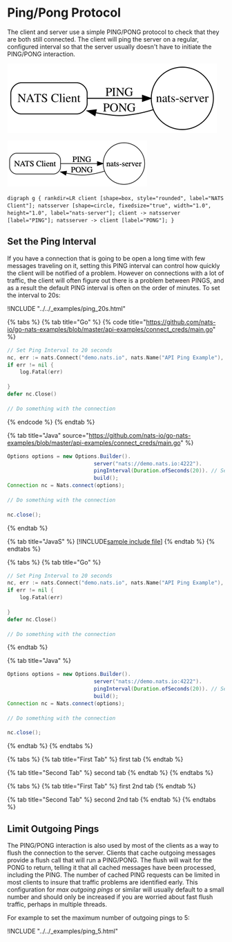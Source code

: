 # Ping/Pong Protocol

The client and server use a simple PING/PONG protocol to check that they are both still connected. The client will ping the server on a regular, configured interval so that the server usually doesn't have to initiate the PING/PONG interaction.

![Ping Pong](../../.gitbook/assets/pingpong_2.svg)

![](../../.gitbook/assets/pingpong.png)

`digraph g { rankdir=LR client [shape=box, style="rounded", label="NATS Client"]; natsserver [shape=circle, fixedsize="true", width="1.0", height="1.0", label="nats-server"]; client -> natsserver [label="PING"]; natsserver -> client [label="PONG"]; }`

## Set the Ping Interval

If you have a connection that is going to be open a long time with few messages traveling on it, setting this PING interval can control how quickly the client will be notified of a problem. However on connections with a lot of traffic, the client will often figure out there is a problem between PINGS, and as a result the default PING interval is often on the order of minutes. To set the interval to 20s:

!INCLUDE "../../\_examples/ping\_20s.html"

{% tabs %}
{% tab title="Go" %}
{% code title="https://github.com/nats-io/go-nats-examples/blob/master/api-examples/connect_creds/main.go" %}
```go
// Set Ping Interval to 20 seconds
nc, err := nats.Connect("demo.nats.io", nats.Name("API Ping Example"), nats.PingInterval(20*time.Second))
if err != nil {
    log.Fatal(err)

}
defer nc.Close()

// Do something with the connection
```
{% endcode %}
{% endtab %}

{% tab title="Java" source="https://github.com/nats-io/go-nats-examples/blob/master/api-examples/connect_creds/main.go" %}
```java
Options options = new Options.Builder().
                            server("nats://demo.nats.io:4222").
                            pingInterval(Duration.ofSeconds(20)). // Set Ping Interval
                            build();
Connection nc = Nats.connect(options);

// Do something with the connection

nc.close();
```
{% endtab %}

{% tab title="JavaS" %}
\[!INCLUDE[sample include file](https://github.com/gcolliso/docs_glc/tree/038466ae364e84dfbc6d59ae3fdd0c423104726e/developing-with-nats/intro/js.md)\]
{% endtab %}
{% endtabs %}

{% tabs %}
{% tab title="Go" %}
```go
// Set Ping Interval to 20 seconds
nc, err := nats.Connect("demo.nats.io", nats.Name("API Ping Example"), nats.PingInterval(20*time.Second))
if err != nil {
    log.Fatal(err)

}
defer nc.Close()

// Do something with the connection
```
{% endtab %}

{% tab title="Java" %}
```java
Options options = new Options.Builder().
                            server("nats://demo.nats.io:4222").
                            pingInterval(Duration.ofSeconds(20)). // Set Ping Interval
                            build();
Connection nc = Nats.connect(options);

// Do something with the connection

nc.close();
```
{% endtab %}
{% endtabs %}

{% tabs %}
{% tab title="First Tab" %}
first tab
{% endtab %}

{% tab title="Second Tab" %}
second tab
{% endtab %}
{% endtabs %}

{% tabs %}
{% tab title="First Tab" %}
first 2nd tab
{% endtab %}

{% tab title="Second Tab" %}
second 2nd tab
{% endtab %}
{% endtabs %}

## Limit Outgoing Pings

The PING/PONG interaction is also used by most of the clients as a way to flush the connection to the server. Clients that cache outgoing messages provide a flush call that will run a PING/PONG. The flush will wait for the PONG to return, telling it that all cached messages have been processed, including the PING. The number of cached PING requests can be limited in most clients to insure that traffic problems are identified early. This configuration for _max outgoing pings_ or similar will usually default to a small number and should only be increased if you are worried about fast flush traffic, perhaps in multiple threads.

For example to set the maximum number of outgoing pings to 5:

!INCLUDE "../../\_examples/ping\_5.html"

